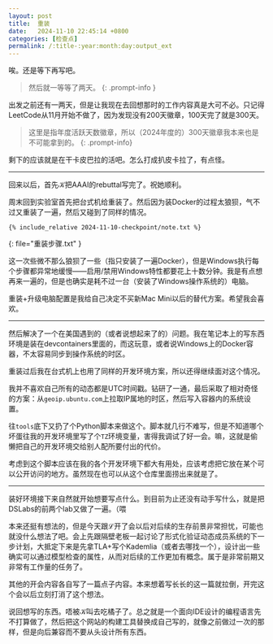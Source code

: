```yaml
---
layout: post
title:  重装
date:   2024-11-10 22:45:14 +0800
categories: [检查点]
permalink: /:title-:year:month:day:output_ext
---
```


唉。还是等下再写吧。

> 然后就一等等了两天。
{: .prompt-info }

出发之前还有一两天，但是让我现在去回想那时的工作内容真是大可不必。只记得LeetCode从11月开始不做了，因为发现没有200天徽章，100天完了就是300天。

> 这里是指年度活跃天数徽章，所以（2024年度的）300天徽章我本来也是不可能拿到的。
{: .prompt-info}

剩下的应该就是在干卡皮巴拉的活吧。怎么打成扒皮卡拉了，有点怪。

----

回来以后，首先𝒦把AAAI的rebuttal写完了。祝她顺利。

周末回到实验室首先把台式机给重装了。然后因为装Docker的过程太狼狈，气不过又重装了一遍，然后又碰到了同样的情况。

```plaintext
{% include_relative 2024-11-10-checkpoint/note.txt %}
```
{: file="重装步骤.txt" }

这一次些微不那么狼狈了一些（指只安装了一遍Docker），但是Windows执行每个步骤都异常地缓慢——启用/禁用Windows特性都要花上十数分钟。我是有点想再来一遍的，但是也确实是耗不过一台（安装了Windows操作系统的）电脑。

重装+升级电脑配置是我给自己决定不买新Mac Mini以后的替代方案。希望我会喜欢。

----

然后解决了一个在美国遇到的（或者说想起来了的）问题。我在笔记本上的写东西环境是装在devcontainers里面的，而这玩意，或者说Windows上的Docker容器，不太容易同步到操作系统的时区。

重装过后我在台式机上也用了同样的开发环境方案，所以还得继续面对这个情况。

我并不喜欢自己所有的动态都是UTC时间戳。钻研了一通，最后采取了相对奇怪的方案：从`geoip.ubuntu.com`上拉取IP属地的时区，然后写入容器内的系统设置。

往`tools`底下又扔了个Python脚本来做这个。脚本就几行不难写，但是不知道哪个坏蛋往我的开发环境里写了个`TZ`环境变量，害得我调试了好一会。嘛，这就是偷懒把自己的开发环境交给别人配所要付出的代价。

考虑到这个脚本应该在我的各个开发环境下都大有用处，应该考虑把它放在某个可以公开访问的地方。虽然现在也可以从这个仓库里面捞出来就是了。

----

装好环境接下来自然就开始想要写点什么。到目前为止还没有动手写什么，就是把DSLabs的前两个lab又做了一遍。（喂

本来还挺有想法的，但是今天跟ℒ开了会以后对后续的生存前景非常担忧，可能也就没什么想法了吧。会上先跟隔壁老板一起讨论了形式化验证动态成员系统的下一步计划，大抵定下来是先拿TLA+写个Kademlia（或者去哪找一个），设计出一些确实可以通过模型检查的属性，从而对后续的工作更加有概念。属于是非常前期又非常有工作量的任务了。

其他的开会内容各自写了一篇点子内容。本来想着写长长的这一篇就拉倒，开完这个会以后立刻打消了这个想法。

说回想写的东西。唔被𝒦叫去吃橘子了。总之就是一个面向IDE设计的编程语言先不打算做了，然后把这个网站的构建工具替换成自己写的，就像之前做过一次的那样，但是向后兼容而不要从头设计所有东西。
